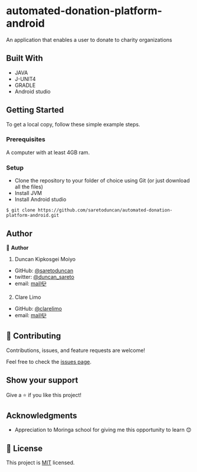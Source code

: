 # automated-donation-platform-android

An application that enables a user to donate to charity organizations


## Built With

- JAVA
- J-UNIT4
- GRADLE
- Android studio

## Getting Started

To get a local copy, follow these simple example steps.

### Prerequisites

A computer with at least 4GB ram.

### Setup

- Clone the repository to your folder of choice using Git (or just download all the files)
- Install JVM
- Install Android studio

```
$ git clone https://github.com/saretoduncan/automated-donation-platform-android.git

```

## Author

👤 **Author**

1. Duncan Kipkosgei Moiyo 

- GitHub: [@saretoduncan](https://github.com/saretoduncan)
- twitter: [@duncan_sareto](https://twitter.com/duncan_sareto)
- email: <a href="mailto:duncan.moiyo@student.moringaschool.com"> mail📪</a>

2. Clare Limo
- GitHub: [@clarelimo](https://github.com/clarelimo)
- email: <a href="mailto:clarelimoh@gmail.com"> mail📪</a>

## 🤝 Contributing

Contributions, issues, and feature requests are welcome!

Feel free to check the [issues page](./ISSUE_TEMPLATE/feature_request.md).

## Show your support

Give a ⭐️ if you like this project!

## Acknowledgments

- Appreciation to Moringa school for giving me this opportunity to learn 😊

## 📝 License

This project is [MIT](./LICENSE) licensed.
